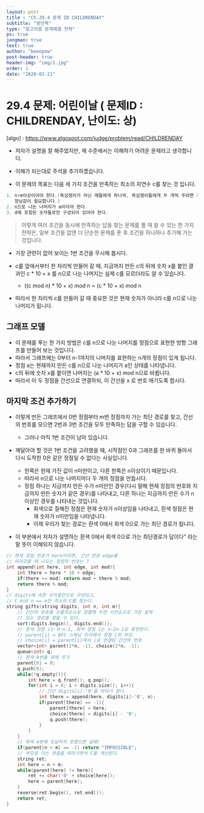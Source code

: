 ```yaml
---
layout: post
title : "Ch.29.4 문제 ID CHILDRENDAY"
subtitle: "종만북"
type: "알고리즘 문제해결 전략"
ps: true
jongman: true
text: true
author: "beenpow"
post-header: true
header-img: "img/1.jpg"
order: 1
date: "2020-01-21"
---
```


# 29.4 문제: 어린이날 ( 문제ID : CHILDRENDAY, 난이도: 상)
[algo] : <https://www.algospot.com/judge/problem/read/CHILDRENDAY>

- 저자가 설명을 잘 해주었지만, 제 수준에서는 이해하기 어려운 문제라고 생각합니다.
- 이해가 되는대로 주석을 추가하곘습니다.



- 이 문제의 목표는 다음 세 가지 조건을 만족하는 최소의 자연수 c를 찾는 것 입니다.


```cpp
1. n+m이상이어야 한다.(욕심쟁이가 아닌 애들에게 하나씩, 욕심쟁이들에게 두 개씩 주려면 최소 n+m개의
   장남감이 필요합니다.)
2. n으로 나눈 나머지가 m이어야 한다.
3. d에 포함된 숫자들로만 구성되어 있어야 한다.
```

> 이렇게 여러 조건을 동시에 만족하는 답을 찾는 문제를 풀 때 쓸 수 있는 한 가지 전략은, 일부 조건을
> 없앤 더 단순한 문제를 푼 후 조건을 하나하나 추가해 가는 것입니다.

- 가장 관련이 없어 보이는 1번 조건을 무시해 봅시다.
- c를 앞에서부터 한 자리씩 만들어 갈 때, 지금까지 만든 c의 뒤에 숫자 x를 붙인 결과인 c * 10 + x 를
  n으로 나눈 나머지는 실제 c를 모르더라도 알 수 있습니다.
  - ((c mod n) * 10 + x) mod n = (c * 10 + x) mod n

- 따라서 한 자리씩 c를 만들어 갈 때 중요한 것은 현재 숫자가 아니라 c를 n으로 나눈 나머지가 됩니다.

## 그래프 모델
- 이 문제를 푸는 한 가지 방법은 c를 n으로 나눈 나머지를 정점으로 표현한 방향 그래프를 만들어 보는
  것입니다.
- 따라서 그래프에는 0부터 n-1까지의 나머지를 표현하는 n개의 정점이 있게 됩니다.
- 정점 a는 현재까지 만든 c를 n으로 나눈 나머지가 a인 상태를 나타냅니다.
- c의 뒤에 숫자 x를 붙이면 나머지는 (a * 10 + x) mod n으로 바뀝니다.
- 따라서 이 두 정점을 간선으로 연결하되, 이 간선을 x 로 번호 매기도록 합시다.


## 마지막 조건 추가하기
- 이렇게 만든 그래프에서 0번 정점부터 m번 정점까지 가는 최단 경로를 찾고, 간선의 번호를 모으면 2번과
  3번 조건을 모두 만족하는 답을 구할 수 있습니다.
  - 그러나 아직 1번 조건이 남아 있습니다.

- 깨달아야 할 것은 1번 조건을 고려했을 때, 시작점인 0과 그래프를 한 바퀴 돌아서 다시 도착한 0은 같은
  정점일 수 없다는 사실입니다.
  - 한쪽은 현재 가진 값이 n미만이고, 다른 한쪽은 n이상이기 때문입니다.
  - 따라서 n으로 나눈 나머지마다 두 개의 정점을 만듭시다.
  - 정점 하나는 지금까지 만든 수가 n미만인 경우(다시 말해 현재 정점의 번호와 지금까지 만든 숫자가
    같은 경우)를 나타내고, 다른 하나는 지금까지 만든 수가 n이상인 경우를 나타내는 것입니다.
    - 회색으로 칠해진 정점은 현재 숫자가 n이상임을 나타내고, 흰색 정점은 현재 숫자가 n미만임을
      나타냅니다.
    - 이제 우리가 찾는 경로는 흰색 0에서 회색 0으로 가는 최단 경로가 됩니다.


- 이 부분에서 저자가 설명하는 흰색 0에서 회색 0으로 가는 최단경로가 답이다" 라는 말 뜻이 이해되지
  않습니다.


```cpp
// 현재 정점 번호가 here이라면, 간선 번호 edge를
// 따라갔을 때 나오는 정점의 번호는 ?
int append(int here, int edge, int mod){
    int there = here * 10 + edge;
    if(there >= mod) return mod + there % mod;
    return there % mod;
}
// digits에 속한 숫자들만으로 구성되고,
// C mid n == m인 최소의 C를 찾는다.
string gifts(string digits, int n, int m){
    // 간선의 번호를 오름차순으로 정렬해 두면 사전순으로 가장 앞에
    // 있는 경로를 찾을 수 있다.
    sort(digits.begin(), digits.end());
    // 흰색 정점 i는 0~n-1, 회색 정점 i는 n~2n-1로 표현한다.
    // parent[i] = BFS 스패닝 트리에서 정점 i의 부모
    // choice[i] = parent[i]에서 i로 연결된 간선의 번호
    vector<int> parent(2*n, -1), choice(2*n, -1);
    queue<int> q;
    // 흰색 0번을 큐에 추가
    parent[0] = 0;
    q.push(0);
    while(!q.empty()){
        int here = q.front(); q.pop();
        for(int i = 0; i < digits.size(); i++){
            // 간선 digits[i]-'0'을 따라가 본다.
            int there = append(here, digits[i]-'0', n);
            if(parent[there] == -1){
                parent[there] = here;
                choice[there] = digits[i] - '0';
                q.push(there);
            }
        }
    }
    // 회색 m번에 도달하지 못했으면 실패!
    if(parent[n + m] == -1) return "IMPOSSIBLE";
    // 부모로 가는 연결을 따라가면서 C를 계산한다.
    string ret;
    int here = n + m;
    while(parent[here] != here){
        ret += char('0' + choice[here]);
        here = parent[here];
    }
    reverse(ret.begin(), ret.end());
    return ret;
}
```
